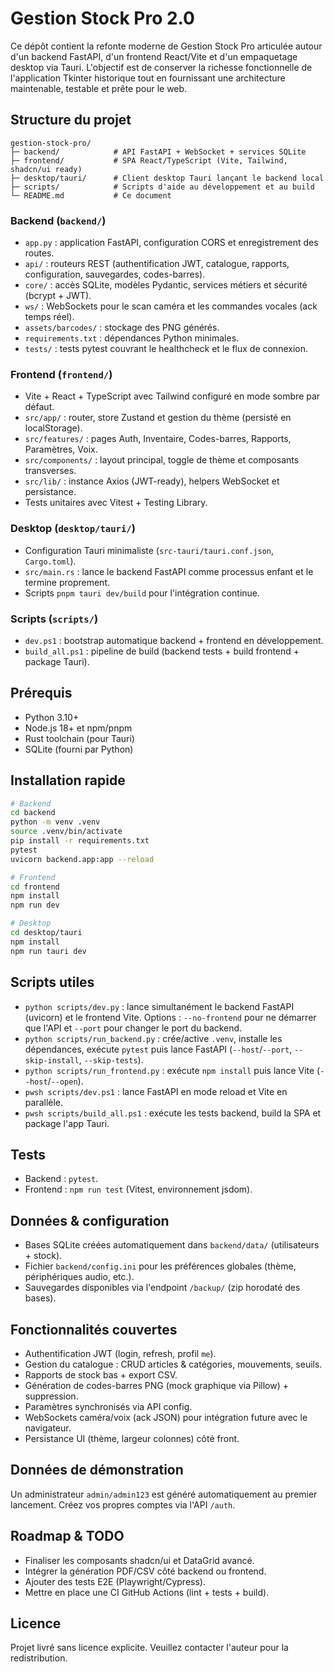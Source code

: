 # Gestion Stock Pro 2.0

Ce dépôt contient la refonte moderne de Gestion Stock Pro articulée autour d'un backend FastAPI, d'un frontend React/Vite et d'un empaquetage desktop via Tauri. L'objectif est de conserver la richesse fonctionnelle de l'application Tkinter historique tout en fournissant une architecture maintenable, testable et prête pour le web.

## Structure du projet
```
gestion-stock-pro/
├─ backend/            # API FastAPI + WebSocket + services SQLite
├─ frontend/           # SPA React/TypeScript (Vite, Tailwind, shadcn/ui ready)
├─ desktop/tauri/      # Client desktop Tauri lançant le backend local
├─ scripts/            # Scripts d'aide au développement et au build
└─ README.md           # Ce document
```

### Backend (`backend/`)
- `app.py` : application FastAPI, configuration CORS et enregistrement des routes.
- `api/` : routeurs REST (authentification JWT, catalogue, rapports, configuration, sauvegardes, codes-barres).
- `core/` : accès SQLite, modèles Pydantic, services métiers et sécurité (bcrypt + JWT).
- `ws/` : WebSockets pour le scan caméra et les commandes vocales (ack temps réel).
- `assets/barcodes/` : stockage des PNG générés.
- `requirements.txt` : dépendances Python minimales.
- `tests/` : tests pytest couvrant le healthcheck et le flux de connexion.

### Frontend (`frontend/`)
- Vite + React + TypeScript avec Tailwind configuré en mode sombre par défaut.
- `src/app/` : router, store Zustand et gestion du thème (persisté en localStorage).
- `src/features/` : pages Auth, Inventaire, Codes-barres, Rapports, Paramètres, Voix.
- `src/components/` : layout principal, toggle de thème et composants transverses.
- `src/lib/` : instance Axios (JWT-ready), helpers WebSocket et persistance.
- Tests unitaires avec Vitest + Testing Library.

### Desktop (`desktop/tauri/`)
- Configuration Tauri minimaliste (`src-tauri/tauri.conf.json`, `Cargo.toml`).
- `src/main.rs` : lance le backend FastAPI comme processus enfant et le termine proprement.
- Scripts `pnpm tauri dev/build` pour l'intégration continue.

### Scripts (`scripts/`)
- `dev.ps1` : bootstrap automatique backend + frontend en développement.
- `build_all.ps1` : pipeline de build (backend tests + build frontend + package Tauri).

## Prérequis
- Python 3.10+
- Node.js 18+ et npm/pnpm
- Rust toolchain (pour Tauri)
- SQLite (fourni par Python)

## Installation rapide
```bash
# Backend
cd backend
python -m venv .venv
source .venv/bin/activate
pip install -r requirements.txt
pytest
uvicorn backend.app:app --reload
```

```bash
# Frontend
cd frontend
npm install
npm run dev
```

```bash
# Desktop
cd desktop/tauri
npm install
npm run tauri dev
```

## Scripts utiles
- `python scripts/dev.py` : lance simultanément le backend FastAPI (uvicorn) et le frontend Vite. Options : `--no-frontend` pour ne démarrer que l'API et `--port` pour changer le port du backend.
- `python scripts/run_backend.py` : crée/active `.venv`, installe les dépendances, exécute `pytest` puis lance FastAPI (`--host`/`--port`, `--skip-install`, `--skip-tests`).
- `python scripts/run_frontend.py` : exécute `npm install` puis lance Vite (`--host`/`--open`).
- `pwsh scripts/dev.ps1` : lance FastAPI en mode reload et Vite en parallèle.
- `pwsh scripts/build_all.ps1` : exécute les tests backend, build la SPA et package l'app Tauri.

## Tests
- Backend : `pytest`.
- Frontend : `npm run test` (Vitest, environnement jsdom).

## Données & configuration
- Bases SQLite créées automatiquement dans `backend/data/` (utilisateurs + stock).
- Fichier `backend/config.ini` pour les préférences globales (thème, périphériques audio, etc.).
- Sauvegardes disponibles via l'endpoint `/backup/` (zip horodaté des bases).

## Fonctionnalités couvertes
- Authentification JWT (login, refresh, profil `me`).
- Gestion du catalogue : CRUD articles & catégories, mouvements, seuils.
- Rapports de stock bas + export CSV.
- Génération de codes-barres PNG (mock graphique via Pillow) + suppression.
- Paramètres synchronisés via API config.
- WebSockets caméra/voix (ack JSON) pour intégration future avec le navigateur.
- Persistance UI (thème, largeur colonnes) côté front.

## Données de démonstration
Un administrateur `admin/admin123` est généré automatiquement au premier lancement. Créez vos propres comptes via l'API `/auth`.

## Roadmap & TODO
- Finaliser les composants shadcn/ui et DataGrid avancé.
- Intégrer la génération PDF/CSV côté backend ou frontend.
- Ajouter des tests E2E (Playwright/Cypress).
- Mettre en place une CI GitHub Actions (lint + tests + build).

## Licence
Projet livré sans licence explicite. Veuillez contacter l'auteur pour la redistribution.
